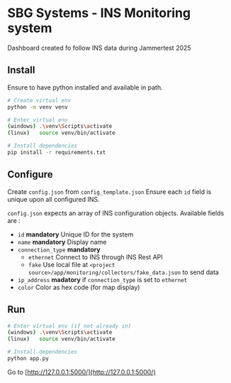 # SBG Systems - INS Monitoring system

Dashboard created fo follow INS data during Jammertest 2025

## Install

Ensure to have python installed and available in path.

```sh
# Create virtual env
python -m venv venv

# Enter virtual env
(windows) .\venv\Scripts\activate
(linux)   source venv/bin/activate

# Install dependencies
pip install -r requirements.txt
```


## Configure

Create `config.json` from `config_template.json`
Ensure each `id` field is unique upon all configured INS.

`config.json` expects an array of INS configuration objects. Available fields are :

- `id` **mandatory** Unique ID for the system
- `name` **mandatory** Display name
- `connection_type` **mandatory**
    - `ethernet` Connect to INS through INS Rest API
    - `fake` Use local file at `<project source>/app/monitoring/collectors/fake_data.json` to send data
- `ip_address` **madatory** if `connection_type` is set to `ethernet`
- `color` Color as hex code (for map display)


## Run

```sh
# Enter virtual env (if not already in)
(windows) .\venv\Scripts\activate
(linux)   source venv/bin/activate

# Install dependencies
python app.py
```

Go to [http://127.0.0.1:5000/](http://127.0.0.1:5000/)
